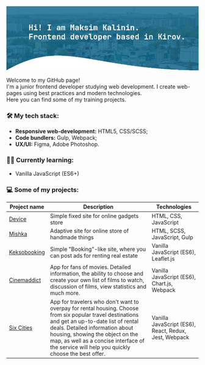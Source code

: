 <img src="https://github.com/kalininmax/kalininmax/blob/main/profile-cover.png" alt="Hi! I am Maksim Kalinin. Frontend developer based in Kirov."/>

<p>
  Welcome to my GitHub page!<br>
  I'm a junior frontend developer studying web development.
  I create web-pages using best practices and modern technologies.<br>
  Here you can find some of my training projects.
</p>

### 🛠 My tech stack:

- **Responsive web-development:** HTML5, CSS/SCSS;
- **Code bundlers:** Gulp, Webpack;
- **UX/UI:** Figma, Adobe Photoshop.

### 👨‍🎓 Currently learning:
- Vanilla JavaScript (ES6+)

### 💻 Some of my projects:

| Project name | Description | Technologies  |
| ------------ | ----------- | ------------- |
| [Device](https://github.com/kalininmax/device) | Simple fixed site for online gadgets store | HTML, CSS, JavaScript |
| [Mishka](https://github.com/kalininmax/mishka) | Adaptive site for online store of handmade things | HTML, SCSS, JavaScript, Gulp |
| [Keksobooking](https://github.com/kalininmax/keksobooking) | Simple "Booking"-like site, where you can post ads for renting real estate | Vanilla JavaScript (ES6), Leaflet.js |
| [Cinemaddict](https://github.com/kalininmax/cinemaddict) | App for fans of movies. Detailed information, the ability to choose and create your own list of films to watch, discussion of films, view statistics and much more. | Vanilla JavaScript (ES6), Chart.js, Webpack |
| [Six Cities](https://github.com/kalininmax/six-cities) | App for travelers who don't want to overpay for rental housing. Choose from six popular travel destinations and get an up-to-date list of rental deals. Detailed information about housing, showing the object on the map, as well as a concise interface of the service will help you quickly choose the best offer. | Vanilla JavaScript (ES6), React, Redux, Jest, Webpack |

<!--
**kalininmax/kalininmax** is a ✨ _special_ ✨ repository because its `README.md` (this file) appears on your GitHub profile.

Here are some ideas to get you started:

- 🔭 I’m currently working on ...
- 🌱 I’m currently learning ...
- 👯 I’m looking to collaborate on ...
- 🤔 I’m looking for help with ...
- 💬 Ask me about ...
- 📫 How to reach me: ...
- 😄 Pronouns: ...
- ⚡ Fun fact: ...
-->
